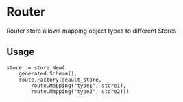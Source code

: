 # Router

Router store allows mapping object types to different Stores

## Usage

```
store := store.New(
    generated.Schema(),
    route.Factory(deault_store,
        route.Mapping("type1", store1),
        route.Mapping("type2", store2)))
```
